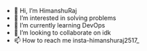 - 👋 Hi, I’m HimanshuRaj
- 👀 I’m interested in solving problems
- 🌱 I’m currently learning DevOps
- 💞️ I’m looking to collaborate on idk
- 📫 How to reach me insta-himanshuraj2517_

<!---
himashuraj2004/himashuraj2004 is a ✨ special ✨ repository because its `README.md` (this file) appears on your GitHub profile.
You can click the Preview link to take a look at your changes.
--->
